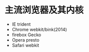 # 主流浏览器及其内核

- IE           trident
- Chrome       webkit/bink(2014)
- firebox      Gecko
- Opera        presto
- Safari       webkit

